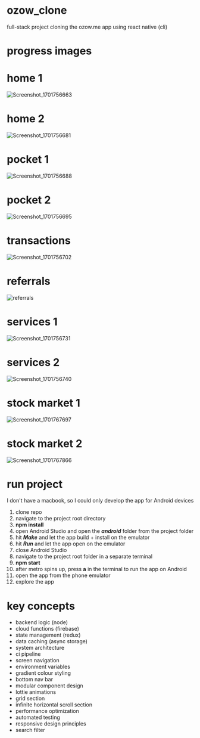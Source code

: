 # ozow_clone
full-stack project cloning the ozow.me app using react native (cli)

# progress images

# home 1
![Screenshot_1701756663](https://github.com/Salim-Ali-94/ozow_clone/assets/75537889/e479ba6c-69c0-435e-9a4f-6f19c6fcf335)
# home 2
![Screenshot_1701756681](https://github.com/Salim-Ali-94/ozow_clone/assets/75537889/a8cb0e92-2fba-4080-88f3-5e2ede2bcdf1)
# pocket 1
![Screenshot_1701756688](https://github.com/Salim-Ali-94/ozow_clone/assets/75537889/3e0bbca8-e491-488a-b588-5b39ed464781)
# pocket 2
![Screenshot_1701756695](https://github.com/Salim-Ali-94/ozow_clone/assets/75537889/a6fded43-6e89-4e2d-9986-a651c4101463)
# transactions
![Screenshot_1701756702](https://github.com/Salim-Ali-94/ozow_clone/assets/75537889/7f187a8b-63a6-4ccd-89e8-f341026008c1)
# referrals
![referrals](https://github.com/Salim-Ali-94/ozow_clone/assets/75537889/039ddc2a-81bc-4f6b-b808-7eb292c5fdc8)
# services 1
![Screenshot_1701756731](https://github.com/Salim-Ali-94/ozow_clone/assets/75537889/34f46c48-0127-49c0-b02b-9150a54878a9)
# services 2
![Screenshot_1701756740](https://github.com/Salim-Ali-94/ozow_clone/assets/75537889/94886459-2b10-4204-90bc-5c1e0516e349)
# stock market 1
![Screenshot_1701767697](https://github.com/Salim-Ali-94/ozow_clone/assets/75537889/32498b5b-45e4-407c-bd65-8eaafa32bf0a)
# stock market 2
![Screenshot_1701767866](https://github.com/Salim-Ali-94/ozow_clone/assets/75537889/77067d9c-0315-4675-a026-fd0d227518fe)

# run project
I don't have a macbook, so I could only develop the app for Android devices

1. clone repo
2. navigate to the project root directory
3. **npm install**
4. open Android Studio and open the _**android**_ folder from the project folder
5. hit _**Make**_ and let the app build + install on the emulator
6. hit _**Run**_ and let the app open on the emulator
7. close Android Studio
8. navigate to the project root folder in a separate terminal
9. **npm start**
10. after metro spins up, press **a** in the terminal to run the app on Android
11. open the app from the phone emulator
12. explore the app

# key concepts

- backend logic (node)
- cloud functions (firebase)
- state management (redux)
- data caching (async storage)
- system architecture
- ci pipeline
- screen navigation
- environment variables
- gradient colour styling
- bottom nav bar
- modular component design
- lottie animations
- grid section
- infinite horizontal scroll section
- performance optimization
- automated testing
- responsive design principles
- search filter
